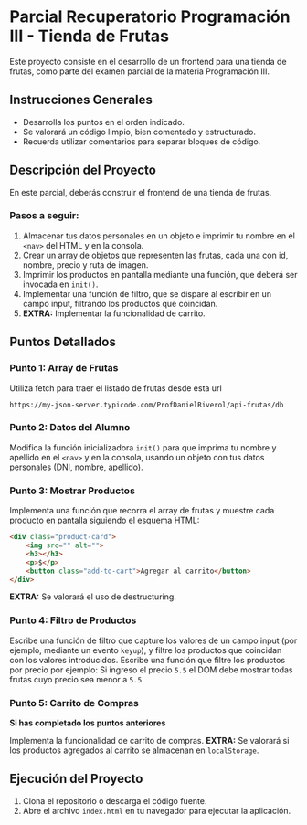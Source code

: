 # Parcial Recuperatorio Programación III - Tienda de Frutas

Este proyecto consiste en el desarrollo de un frontend para una tienda de frutas, como parte del examen parcial de la materia Programación III.

## Instrucciones Generales

- Desarrolla los puntos en el orden indicado.
- Se valorará un código limpio, bien comentado y estructurado.
- Recuerda utilizar comentarios para separar bloques de código.

## Descripción del Proyecto

En este parcial, deberás construir el frontend de una tienda de frutas.

### Pasos a seguir:

1. Almacenar tus datos personales en un objeto e imprimir tu nombre en el `<nav>` del HTML y en la consola.
2. Crear un array de objetos que representen las frutas, cada una con id, nombre, precio y ruta de imagen.
3. Imprimir los productos en pantalla mediante una función, que deberá ser invocada en `init()`.
4. Implementar una función de filtro, que se dispare al escribir en un campo input, filtrando los productos que coincidan.
5. **EXTRA:** Implementar la funcionalidad de carrito.

## Puntos Detallados

### Punto 1: Array de Frutas

Utiliza fetch para traer el listado de frutas desde esta url
```
https://my-json-server.typicode.com/ProfDanielRiverol/api-frutas/db
```

### Punto 2: Datos del Alumno

Modifica la función inicializadora `init()` para que imprima tu nombre y apellido en el `<nav>` y en la consola, usando un objeto con tus datos personales (DNI, nombre, apellido).

### Punto 3: Mostrar Productos

Implementa una función que recorra el array de frutas y muestre cada producto en pantalla siguiendo el esquema HTML:

```html
<div class="product-card">
    <img src="" alt="">
    <h3></h3>
    <p>$</p>
    <button class="add-to-cart">Agregar al carrito</button>
</div>
```

**EXTRA:** Se valorará el uso de destructuring.

### Punto 4: Filtro de Productos

Escribe una función de filtro que capture los valores de un campo input (por ejemplo, mediante un evento `keyup`), y filtre los productos que coincidan con los valores introducidos.
Escribe una función que filtre los productos por precio por ejemplo: Si ingreso el precio `5.5` el DOM debe mostrar todas frutas cuyo precio sea menor a `5.5`

### Punto 5: Carrito de Compras

**Si has completado los puntos anteriores**

Implementa la funcionalidad de carrito de compras. **EXTRA:** Se valorará si los productos agregados al carrito se almacenan en `localStorage`.

## Ejecución del Proyecto

1. Clona el repositorio o descarga el código fuente.
2. Abre el archivo `index.html` en tu navegador para ejecutar la aplicación.
